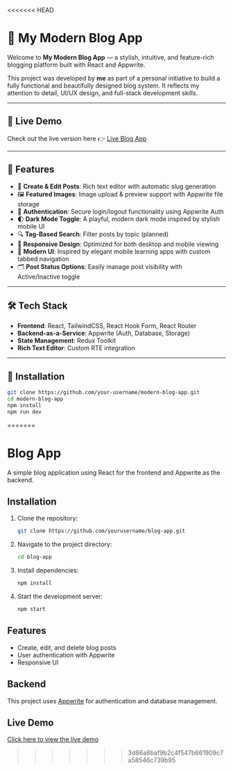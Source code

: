 <<<<<<< HEAD
# 🌿 My Modern Blog App

Welcome to **My Modern Blog App** — a stylish, intuitive, and feature-rich blogging platform built with React and Appwrite.

This project was developed by **me** as part of a personal initiative to build a fully functional and beautifully designed blog system. It reflects my attention to detail, UI/UX design, and full-stack development skills.

---

## 🚀 Live Demo

Check out the live version here 👉 [Live Blog App](https://your-live-site-url.com)

---

## 🧩 Features

- 📝 **Create & Edit Posts**: Rich text editor with automatic slug generation
- 🖼️ **Featured Images**: Image upload & preview support with Appwrite file storage
- 👤 **Authentication**: Secure login/logout functionality using Appwrite Auth
- 🌓 **Dark Mode Toggle**: A playful, modern dark mode inspired by stylish mobile UI
- 🔍 **Tag-Based Search**: Filter posts by topic (planned)
- 📱 **Responsive Design**: Optimized for both desktop and mobile viewing
- 🎨 **Modern UI**: Inspired by elegant mobile learning apps with custom tabbed navigation
- 🗂️ **Post Status Options**: Easily manage post visibility with Active/Inactive toggle

---

## 🛠️ Tech Stack

- **Frontend**: React, TailwindCSS, React Hook Form, React Router
- **Backend-as-a-Service**: Appwrite (Auth, Database, Storage)
- **State Management**: Redux Toolkit
- **Rich Text Editor**: Custom RTE integration

---

## 🔧 Installation

```bash
git clone https://github.com/your-username/modern-blog-app.git
cd modern-blog-app
npm install
npm run dev
```
=======
# Blog App

A simple blog application using React for the frontend and Appwrite as the backend.

## Installation

1. Clone the repository:
   ```sh
   git clone https://github.com/yourusername/blog-app.git
   ```
2. Navigate to the project directory:
   ```sh
   cd blog-app
   ```
3. Install dependencies:
   ```sh
   npm install
   ```
4. Start the development server:
   ```sh
   npm start
   ```

## Features
- Create, edit, and delete blog posts
- User authentication with Appwrite
- Responsive UI

## Backend
This project uses [Appwrite](https://appwrite.io/) for authentication and database management.

## Live Demo
[Click here to view the live demo](#)

>>>>>>> 3d86a8baf9b2c4f547b661909c7a58546c739b95
